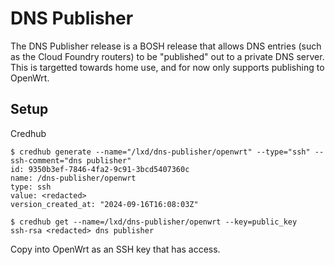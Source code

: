 # DNS Publisher

The DNS Publisher release is a BOSH release that allows DNS entries (such as the Cloud Foundry routers) to be "published" out to a private DNS server. This is targetted towards home use, and for now only supports publishing to OpenWrt.

## Setup

Credhub

```shell
$ credhub generate --name="/lxd/dns-publisher/openwrt" --type="ssh" --ssh-comment="dns publisher"
id: 9350b3ef-7846-4fa2-9c91-3bcd5407360c
name: /dns-publisher/openwrt
type: ssh
value: <redacted>
version_created_at: "2024-09-16T16:08:03Z"

$ credhub get --name=/lxd/dns-publisher/openwrt --key=public_key
ssh-rsa <redacted> dns publisher
```

Copy into OpenWrt as an SSH key that has access.
